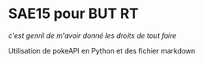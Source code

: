 # SAE15 pour BUT RT 

*c'est genril de m'avoir donné les droits de tout faire*

Utilisation de pokeAPI en Python et des fichier markdown
